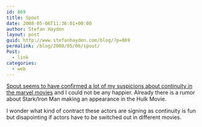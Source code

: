```yaml
---
id: 869
title: Spout
date: 2008-05-06T11:36:01+00:00
author: Stefan Hayden
layout: post
guid: http://www.stefanhayden.com/blog/?p=869
permalink: /blog/2008/05/06/spout/
Post:
  - link
categories:
  - web
---
```

<a href="http://blog.spout.com/2008/05/06/ten-avengers-characters-who-should-be-in-the-movie-but-probably-wont/">Spout seems to have confirmed a lot of my suspicions about continuity in the marvel movies</a> and I could not be any happier. Already there is a rumor about Stark/Iron Man making an appearance in the Hulk Movie.

I wonder what kind of contract these actors are signing as continuity is fun but disapointing if actors have to be switched out in different movies.